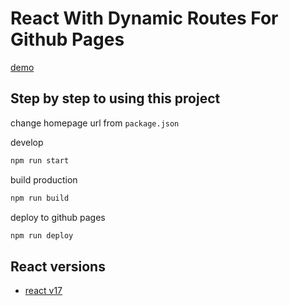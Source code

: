# React With Dynamic Routes For Github Pages

[demo](https://dimaslanjaka.github.io/react-gh-pages)

## Step by step to using this project

change homepage url from `package.json`

develop
```bash
npm run start
```

build production
```bash
npm run build
```

deploy to github pages
```bash
npm run deploy
```

## React versions
- [react v17](https://github.com/dimaslanjaka/react-gh-pages/commit/e027555de1343ea38319dd43480d1678d10b56e9)
